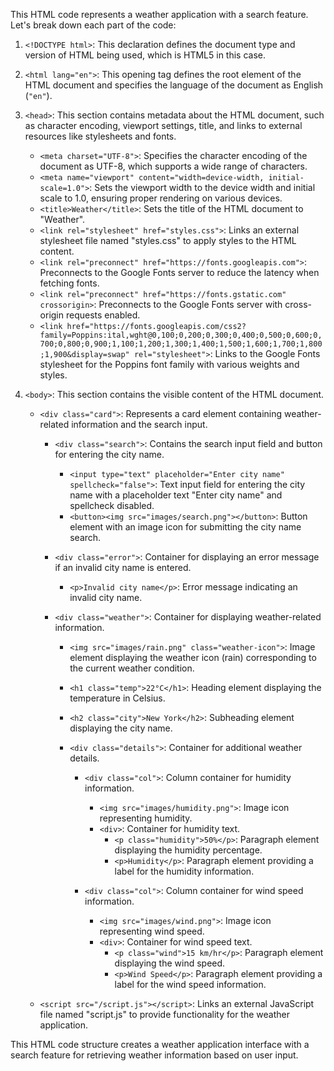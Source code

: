 This HTML code represents a weather application with a search feature. Let's break down each part of the code:

1. `<!DOCTYPE html>`: This declaration defines the document type and version of HTML being used, which is HTML5 in this case.

2. `<html lang="en">`: This opening tag defines the root element of the HTML document and specifies the language of the document as English (`"en"`).

3. `<head>`: This section contains metadata about the HTML document, such as character encoding, viewport settings, title, and links to external resources like stylesheets and fonts.

   - `<meta charset="UTF-8">`: Specifies the character encoding of the document as UTF-8, which supports a wide range of characters.
   - `<meta name="viewport" content="width=device-width, initial-scale=1.0">`: Sets the viewport width to the device width and initial scale to 1.0, ensuring proper rendering on various devices.
   - `<title>Weather</title>`: Sets the title of the HTML document to "Weather".
   - `<link rel="stylesheet" href="styles.css">`: Links an external stylesheet file named "styles.css" to apply styles to the HTML content.
   - `<link rel="preconnect" href="https://fonts.googleapis.com">`: Preconnects to the Google Fonts server to reduce the latency when fetching fonts.
   - `<link rel="preconnect" href="https://fonts.gstatic.com" crossorigin>`: Preconnects to the Google Fonts server with cross-origin requests enabled.
   - `<link href="https://fonts.googleapis.com/css2?family=Poppins:ital,wght@0,100;0,200;0,300;0,400;0,500;0,600;0,700;0,800;0,900;1,100;1,200;1,300;1,400;1,500;1,600;1,700;1,800;1,900&display=swap" rel="stylesheet">`: Links to the Google Fonts stylesheet for the Poppins font family with various weights and styles.

4. `<body>`: This section contains the visible content of the HTML document.

   - `<div class="card">`: Represents a card element containing weather-related information and the search input.
   
      - `<div class="search">`: Contains the search input field and button for entering the city name.
         - `<input type="text" placeholder="Enter city name" spellcheck="false">`: Text input field for entering the city name with a placeholder text "Enter city name" and spellcheck disabled.
         - `<button><img src="images/search.png"></button>`: Button element with an image icon for submitting the city name search.
      
      - `<div class="error">`: Container for displaying an error message if an invalid city name is entered.
         - `<p>Invalid city name</p>`: Error message indicating an invalid city name.
      
      - `<div class="weather">`: Container for displaying weather-related information.
         - `<img src="images/rain.png" class="weather-icon">`: Image element displaying the weather icon (rain) corresponding to the current weather condition.
         - `<h1 class="temp">22°C</h1>`: Heading element displaying the temperature in Celsius.
         - `<h2 class="city">New York</h2>`: Subheading element displaying the city name.
         
         - `<div class="details">`: Container for additional weather details.
            - `<div class="col">`: Column container for humidity information.
               - `<img src="images/humidity.png">`: Image icon representing humidity.
               - `<div>`: Container for humidity text.
                  - `<p class="humidity">50%</p>`: Paragraph element displaying the humidity percentage.
                  - `<p>Humidity</p>`: Paragraph element providing a label for the humidity information.
            
            - `<div class="col">`: Column container for wind speed information.
               - `<img src="images/wind.png">`: Image icon representing wind speed.
               - `<div>`: Container for wind speed text.
                  - `<p class="wind">15 km/hr</p>`: Paragraph element displaying the wind speed.
                  - `<p>Wind Speed</p>`: Paragraph element providing a label for the wind speed information.
   
   - `<script src="/script.js"></script>`: Links an external JavaScript file named "script.js" to provide functionality for the weather application.

This HTML code structure creates a weather application interface with a search feature for retrieving weather information based on user input.
